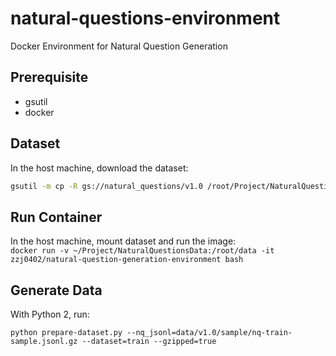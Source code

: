 # natural-questions-environment
Docker Environment for Natural Question Generation

## Prerequisite

- gsutil
- docker

## Dataset

In the host machine, download the dataset:
```bash
gsutil -m cp -R gs://natural_questions/v1.0 /root/Project/NaturalQuestionsData
```

## Run Container
In the host machine, mount dataset and run the image:  
```docker run -v ~/Project/NaturalQuestionsData:/root/data -it zzj0402/natural-question-generation-environment bash```

## Generate Data
With Python 2, run:

```python2
python prepare-dataset.py --nq_jsonl=data/v1.0/sample/nq-train-sample.jsonl.gz --dataset=train --gzipped=true
```